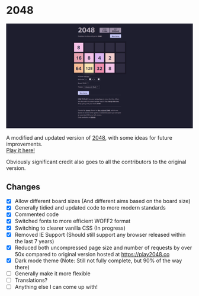 # 2048

![Screenshot showing custom board sizes and themeing](./assets/images/screenshot.png)

A modified and updated version of [2048](https://github.com/gabrielecirulli/2048), with some ideas for future improvements.  
[Play it here!](https://mck.is/2048)

Obviously significant credit also goes to all the contributors to the original version.

## Changes

- [x] Allow different board sizes (And different aims based on the board size)
- [x] Generally tidied and updated code to more modern standards
- [x] Commented code
- [x] Switched fonts to more efficient WOFF2 format
- [x] Switching to clearer vanilla CSS (In progress)
- [x] Removed IE Support (Should still support any browser released within the last 7 years)
- [x] Reduced both uncompressed page size and number of requests by over 50x compared to original version hosted at <https://play2048.co>
- [x] Dark mode theme (Note: Still not fully complete, but 90% of the way there)
- [ ] Generally make it more flexible
- [ ] Translations?
- [ ] Anything else I can come up with!
